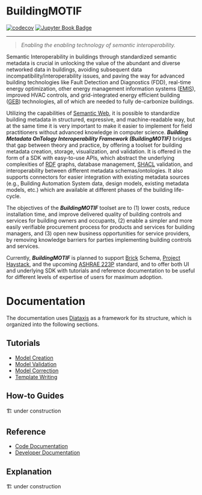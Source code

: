 # BuildingMOTIF

[![codecov](https://codecov.io/gh/NREL/BuildingMOTIF/branch/main/graph/badge.svg?token=HAFSYH45NX)](https://codecov.io/gh/NREL/BuildingMOTIF) 
[![Jupyter Book Badge](https://jupyterbook.org/badge.svg)](https://nrel.github.io/BuildingMOTIF/)

---

> *Enabling the enabling technology of semantic interoperability.*

Semantic Interoperability in buildings through standardized semantic metadata is crucial in unlocking the value of the abundant and diverse networked data in buildings, avoiding subsequent data incompatibility/interoperability issues, and paving the way for advanced building technologies like Fault Detection and Diagnostics (FDD), real-time energy optimization, other energy management information systems ([EMIS](https://www.energy.gov/eere/femp/what-are-energy-management-information-systems)), improved HVAC controls, and grid-integrated energy efficient building ([GEB](https://www.energy.gov/eere/buildings/grid-interactive-efficient-buildings)) technologies, all of which are needed to fully de-carbonize buildings.

Utilizing the capabilities of [Semantic Web](https://www.w3.org/standards/semanticweb/), it is possible to standardize building metadata in structured, expressive, and machine-readable way, but at the same time it is very important to make it easier to implement for field practitioners without advanced knowledge in computer science. ***Building Metadata OnTology Interoperability Framework (BuildingMOTIF)*** bridges that gap between theory and practice, by offering a toolset for building metadata creation, storage, visualization, and validation. It is offered in the form of a SDK with easy-to-use APIs, which abstract the underlying complexities of [RDF](https://www.w3.org/RDF/) graphs, database management, [SHACL](https://www.w3.org/TR/shacl/) validation, and interoperability between different metadata schemas/ontologies. It also supports connectors for easier integration with existing metadata sources (e.g., Building Automation System data, design models, existing metadata models, etc.) which are available at different phases of the building life-cycle.

The objectives of the ***BuildingMOTIF*** toolset are to (1) lower costs, reduce installation time, and improve delivered quality of building controls and services for building owners and occupants, (2) enable a simpler and more easily verifiable procurement process for products and services for building managers, and (3) open new business opportunities for service providers, by removing knowledge barriers for parties implementing building controls and services.

Currently, ***BuildingMOTIF*** is planned to support [Brick](https://brickschema.org/) Schema, [Project Haystack](https://project-haystack.org/), and the upcoming [ASHRAE 223P](https://www.ashrae.org/about/news/2018/ashrae-s-bacnet-committee-project-haystack-and-brick-schema-collaborating-to-provide-unified-data-semantic-modeling-solution) standard, and to offer both UI and underlying SDK with tutorials and reference documentation to be useful for different levels of expertise of users for maximum adoption.

# Documentation

The documentation uses [Diataxis](https://diataxis.fr/) as a framework for its structure, which is organized into the following sections.

## Tutorials

- [Model Creation](https://nrel.github.io/BuildingMOTIF/tutorials/model_creation.html)
- [Model Validation](https://nrel.github.io/BuildingMOTIF/tutorials/model_validation.html)
- [Model Correction](https://nrel.github.io/BuildingMOTIF/tutorials/model_correction.html)
- [Template Writing](https://nrel.github.io/BuildingMOTIF/tutorials/template_writing.html)

## How-to Guides

🏗️ under construction

## Reference

- [Code Documentation](https://nrel.github.io/BuildingMOTIF/reference/apidoc/index.html)
- [Developer Documentation](https://nrel.github.io/BuildingMOTIF/reference/developer_documentation.html)

## Explanation

🏗️ under construction